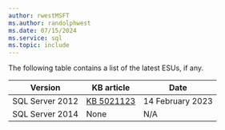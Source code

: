 ```yaml
---
author: rwestMSFT
ms.author: randolphwest
ms.date: 07/15/2024
ms.service: sql
ms.topic: include
---
```

The following table contains a list of the latest ESUs, if any.

| Version | KB article | Date |
| --- | --- | --- |
| SQL Server 2012 | [KB 5021123](https://support.microsoft.com/help/5021123) | 14 February 2023 |
| SQL Server 2014 | None | N/A |
